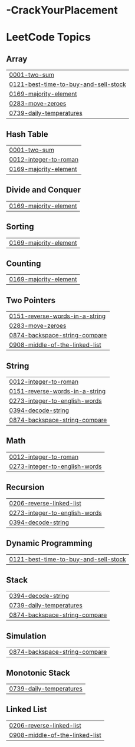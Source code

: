# -CrackYourPlacement
<!---LeetCode Topics Start-->
# LeetCode Topics
## Array
|  |
| ------- |
| [0001-two-sum](https://github.com/vibe030820/-CrackYourPlacement/tree/master/0001-two-sum) |
| [0121-best-time-to-buy-and-sell-stock](https://github.com/vibe030820/-CrackYourPlacement/tree/master/0121-best-time-to-buy-and-sell-stock) |
| [0169-majority-element](https://github.com/vibe030820/-CrackYourPlacement/tree/master/0169-majority-element) |
| [0283-move-zeroes](https://github.com/vibe030820/-CrackYourPlacement/tree/master/0283-move-zeroes) |
| [0739-daily-temperatures](https://github.com/vibe030820/-CrackYourPlacement/tree/master/0739-daily-temperatures) |
## Hash Table
|  |
| ------- |
| [0001-two-sum](https://github.com/vibe030820/-CrackYourPlacement/tree/master/0001-two-sum) |
| [0012-integer-to-roman](https://github.com/vibe030820/-CrackYourPlacement/tree/master/0012-integer-to-roman) |
| [0169-majority-element](https://github.com/vibe030820/-CrackYourPlacement/tree/master/0169-majority-element) |
## Divide and Conquer
|  |
| ------- |
| [0169-majority-element](https://github.com/vibe030820/-CrackYourPlacement/tree/master/0169-majority-element) |
## Sorting
|  |
| ------- |
| [0169-majority-element](https://github.com/vibe030820/-CrackYourPlacement/tree/master/0169-majority-element) |
## Counting
|  |
| ------- |
| [0169-majority-element](https://github.com/vibe030820/-CrackYourPlacement/tree/master/0169-majority-element) |
## Two Pointers
|  |
| ------- |
| [0151-reverse-words-in-a-string](https://github.com/vibe030820/-CrackYourPlacement/tree/master/0151-reverse-words-in-a-string) |
| [0283-move-zeroes](https://github.com/vibe030820/-CrackYourPlacement/tree/master/0283-move-zeroes) |
| [0874-backspace-string-compare](https://github.com/vibe030820/-CrackYourPlacement/tree/master/0874-backspace-string-compare) |
| [0908-middle-of-the-linked-list](https://github.com/vibe030820/-CrackYourPlacement/tree/master/0908-middle-of-the-linked-list) |
## String
|  |
| ------- |
| [0012-integer-to-roman](https://github.com/vibe030820/-CrackYourPlacement/tree/master/0012-integer-to-roman) |
| [0151-reverse-words-in-a-string](https://github.com/vibe030820/-CrackYourPlacement/tree/master/0151-reverse-words-in-a-string) |
| [0273-integer-to-english-words](https://github.com/vibe030820/-CrackYourPlacement/tree/master/0273-integer-to-english-words) |
| [0394-decode-string](https://github.com/vibe030820/-CrackYourPlacement/tree/master/0394-decode-string) |
| [0874-backspace-string-compare](https://github.com/vibe030820/-CrackYourPlacement/tree/master/0874-backspace-string-compare) |
## Math
|  |
| ------- |
| [0012-integer-to-roman](https://github.com/vibe030820/-CrackYourPlacement/tree/master/0012-integer-to-roman) |
| [0273-integer-to-english-words](https://github.com/vibe030820/-CrackYourPlacement/tree/master/0273-integer-to-english-words) |
## Recursion
|  |
| ------- |
| [0206-reverse-linked-list](https://github.com/vibe030820/-CrackYourPlacement/tree/master/0206-reverse-linked-list) |
| [0273-integer-to-english-words](https://github.com/vibe030820/-CrackYourPlacement/tree/master/0273-integer-to-english-words) |
| [0394-decode-string](https://github.com/vibe030820/-CrackYourPlacement/tree/master/0394-decode-string) |
## Dynamic Programming
|  |
| ------- |
| [0121-best-time-to-buy-and-sell-stock](https://github.com/vibe030820/-CrackYourPlacement/tree/master/0121-best-time-to-buy-and-sell-stock) |
## Stack
|  |
| ------- |
| [0394-decode-string](https://github.com/vibe030820/-CrackYourPlacement/tree/master/0394-decode-string) |
| [0739-daily-temperatures](https://github.com/vibe030820/-CrackYourPlacement/tree/master/0739-daily-temperatures) |
| [0874-backspace-string-compare](https://github.com/vibe030820/-CrackYourPlacement/tree/master/0874-backspace-string-compare) |
## Simulation
|  |
| ------- |
| [0874-backspace-string-compare](https://github.com/vibe030820/-CrackYourPlacement/tree/master/0874-backspace-string-compare) |
## Monotonic Stack
|  |
| ------- |
| [0739-daily-temperatures](https://github.com/vibe030820/-CrackYourPlacement/tree/master/0739-daily-temperatures) |
## Linked List
|  |
| ------- |
| [0206-reverse-linked-list](https://github.com/vibe030820/-CrackYourPlacement/tree/master/0206-reverse-linked-list) |
| [0908-middle-of-the-linked-list](https://github.com/vibe030820/-CrackYourPlacement/tree/master/0908-middle-of-the-linked-list) |
<!---LeetCode Topics End-->